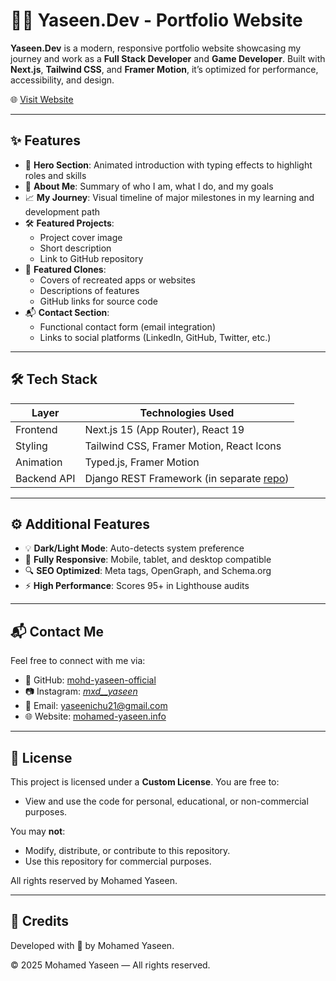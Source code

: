 # 👨‍💻 Yaseen.Dev - Portfolio Website

**Yaseen.Dev** is a modern, responsive portfolio website showcasing my journey and work as a **Full Stack Developer** and **Game Developer**. Built with **Next.js**, **Tailwind CSS**, and **Framer Motion**, it’s optimized for performance, accessibility, and design.

🌐 [Visit Website](https://mohamed-yaseen.info)

---

## ✨ Features

- 🚀 **Hero Section**: Animated introduction with typing effects to highlight roles and skills
- 🙋 **About Me**: Summary of who I am, what I do, and my goals
- 📈 **My Journey**: Visual timeline of major milestones in my learning and development path
- 🛠️ **Featured Projects**:
  - Project cover image
  - Short description
  - Link to GitHub repository
- 🧪 **Featured Clones**:
  - Covers of recreated apps or websites
  - Descriptions of features
  - GitHub links for source code
- 📬 **Contact Section**:
  - Functional contact form (email integration)
  - Links to social platforms (LinkedIn, GitHub, Twitter, etc.)

---

## 🛠️ Tech Stack

| Layer        | Technologies Used                            |
|--------------|-----------------------------------------------|
| Frontend     | Next.js 15 (App Router), React 19             |
| Styling      | Tailwind CSS, Framer Motion, React Icons      |
| Animation    | Typed.js, Framer Motion                       |
| Backend API  | Django REST Framework (in separate [repo](https://github.com/mohd-yaseen-official/yaseen-dev-portfolio-api.git))      |

---

## ⚙️ Additional Features

- 💡 **Dark/Light Mode**: Auto-detects system preference
- 📱 **Fully Responsive**: Mobile, tablet, and desktop compatible
- 🔍 **SEO Optimized**: Meta tags, OpenGraph, and Schema.org
- ⚡ **High Performance**: Scores 95+ in Lighthouse audits

---

## 📬 Contact Me

Feel free to connect with me via:

- 💼 GitHub: [mohd-yaseen-official](https://github.com/mohd-yaseen-official)
- 📷 Instagram: [_mxd__yaseen_](https://www.instagram.com/_mxd__yaseen_/)
- 📧 Email: [yaseenichu21@gmail.com](mailto:yaseenichu21@gmail.com)
- 🌐 Website: [mohamed-yaseen.info](https://mohamed-yaseen.info)

---
## 📄 License

This project is licensed under a **Custom License**. You are free to:
- View and use the code for personal, educational, or non-commercial purposes.

You may **not**:
- Modify, distribute, or contribute to this repository.
- Use this repository for commercial purposes.

All rights reserved by Mohamed Yaseen.

---
## 🏅 Credits

Developed with 💙 by Mohamed Yaseen.

© 2025 Mohamed Yaseen — All rights reserved.
